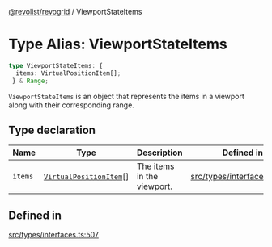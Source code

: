 [@revolist/revogrid](README.md) / ViewportStateItems

# Type Alias: ViewportStateItems

```ts
type ViewportStateItems: {
  items: VirtualPositionItem[];
 } & Range;
```

`ViewportStateItems` is an object that represents the items in a viewport
along with their corresponding range.

## Type declaration

| Name | Type | Description | Defined in |
| ------ | ------ | ------ | ------ |
| `items` | [`VirtualPositionItem`](Interface.VirtualPositionItem.md)[] | The items in the viewport. | [src/types/interfaces.ts:511](https://github.com/revolist/revogrid/blob/aad859c5867a15f34f8919817adea85dcff4ee63/src/types/interfaces.ts#L511) |

## Defined in

[src/types/interfaces.ts:507](https://github.com/revolist/revogrid/blob/aad859c5867a15f34f8919817adea85dcff4ee63/src/types/interfaces.ts#L507)
